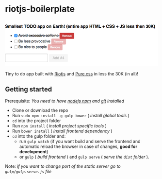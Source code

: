 # riotjs-boilerplate

![riotjs](./riotjs.png)

Tiny to do app built with [Riotjs](https://muut.com/riotjs/) and [Pure.css](http://purecss.io/) in less the 30K (in all)!

## Getting started

Prerequisite: *You need to have [nodejs npm](https://nodejs.org/) and [git](https://git-scm.com/) installed*

- Clone or download the repo
- Run ```sudo npm install -g gulp bower``` ( *install global tools* )
- ```cd``` into the project folder
- Run ```npm install``` ( *install project specific tools* )
- Run ```bower install``` ( *install frontend dependency* )
- ```cd``` into the gulp folder and:
    - run ```gulp watch``` (if you want build and serve the frontend and automatic reload the browser in case of changes, **good for development**)
    - or ```gulp``` ( *build frontend* ) and ```gulp serve``` ( *serve the ```dist``` folder* ).

Note: *if you want to change port of the static server go to ```gulp/gulp.serve.js``` file*
